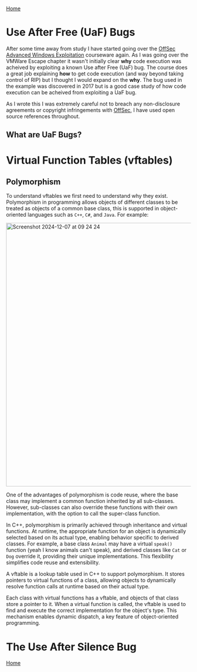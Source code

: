 [Home](https://plackyhacker.github.io)

# Use After Free (UaF) Bugs

After some time away from study I have started going over the [OffSec Advanced Windows Exploitation](https://www.offsec.com/courses/exp-401/) courseware again. As I was going over the VMWare Escape chapter it wasn't initially clear **why** code execution was acheived by exploiting a known Use after Free (UaF) bug. The course does a great job explaining **how** to get code execution (and way beyond taking control of RIP) but I thought I would expand on the **why**. The bug used in the example was discovered in 2017 but is a good case study of how code execution can be acheived from exploiting a UaF bug.

As I wrote this I was extremely careful not to breach any non-disclosure agreements or copyright infringements with [OffSec](https://www.offsec.com), I have used open source references throughout.

## What are UaF Bugs?

# Virtual Function Tables (vftables)

## Polymorphism

To understand vftables we first need to understand why they exist. Polymorphism in programming allows objects of different classes to be treated as objects of a common base class, this is supported in object-oriented languages such as `C++`, `C#`, and `Java`. For example:

<img width="716" alt="Screenshot 2024-12-07 at 09 24 24" src="https://github.com/user-attachments/assets/0ebdb844-40da-4074-ad0d-c0640b81be4a">

One of the advantages of polymorphism is code reuse, where the base class may implement a common function inherited by all sub-classes. However, sub-classes can also override these functions with their own implementation, with the option to call the super-class function.

In C++, polymorphism is primarily achieved through inheritance and virtual functions. At runtime, the appropriate function for an object is dynamically selected based on its actual type, enabling behavior specific to derived classes. For example, a base class `Animal` may have a virtual `speak()` function (yeah I know animals can't speak), and derived classes like `Cat` or `Dog` override it, providing their unique implementations. This flexibility simplifies code reuse and extensibility.

A vftable is a lookup table used in C++ to support polymorphism. It stores pointers to virtual functions of a class, allowing objects to dynamically resolve function calls at runtime based on their actual type.

Each class with virtual functions has a vftable, and objects of that class store a pointer to it. When a virtual function is called, the vftable is used to find and execute the correct implementation for the object's type. This mechanism enables dynamic dispatch, a key feature of object-oriented programming.


# The Use After Silence Bug


[Home](https://plackyhacker.github.io)
